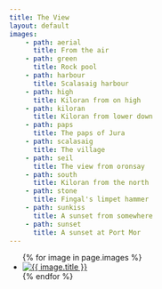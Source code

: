 ```yaml
---
title: The View
layout: default
images:
    - path: aerial
      title: From the air
    - path: green
      title: Rock pool
    - path: harbour
      title: Scalasaig harbour
    - path: high
      title: Kiloran from on high
    - path: kiloran
      title: Kiloran from lower down
    - path: paps
      title: The paps of Jura
    - path: scalasaig
      title: The village
    - path: seil
      title: The view from oronsay
    - path: south
      title: Kiloran from the north
    - path: stone
      title: Fingal's limpet hammer
    - path: sunkiss
      title: A sunset from somewhere
    - path: sunset
      title: A sunset at Port Mor
---
```


<ul class="gallery">
  {% for image in page.images %}
    <li><a href="images/{{ image.path }}.jpeg"><img src="images/{{ image.path }}.jpeg" alt="{{ image.title }}" /></a></li>
  {% endfor %}
</ul>
